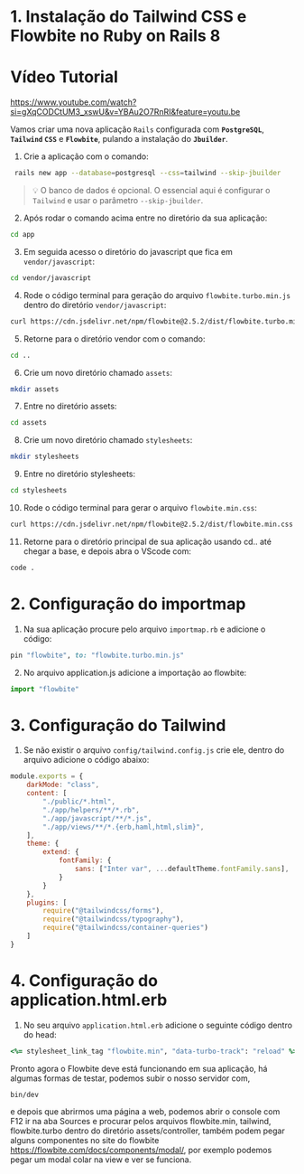 
# 1. Instalação do Tailwind CSS e Flowbite no Ruby on Rails 8

# Vídeo Tutorial
https://www.youtube.com/watch?si=gXqCODCtUM3_xswU&v=YBAu2O7RnRI&feature=youtu.be

Vamos criar uma nova aplicação `Rails` configurada com **`PostgreSQL`**, **`Tailwind` `CSS`** e **`Flowbite`**, pulando a instalação do **`Jbuilder`**.

1. Crie a aplicação com o comando:
```bash
 rails new app --database=postgresql --css=tailwind --skip-jbuilder
```
> 💡 O banco de dados é opcional. O essencial aqui é configurar o  `Tailwind` e usar o parâmetro `--skip-jbuilder`.

2. Após rodar o comando acima entre no diretório da sua aplicação:
```bash
cd app
```
3. Em seguida acesso o diretório do javascript que fica em `vendor/javascript`:
```bash
cd vendor/javascript
```
4. Rode o código terminal para geração do arquivo `flowbite.turbo.min.js` dentro do diretório `vendor/javascript`:
```bash
curl https://cdn.jsdelivr.net/npm/flowbite@2.5.2/dist/flowbite.turbo.min.js > flowbite.turbo.min.js
```
5. Retorne para o diretório vendor com o comando:
```bash
cd ..
```
6. Crie um novo diretório chamado `assets`:
```bash
mkdir assets
```
7. Entre no diretório assets:
```bash
cd assets
```
8. Crie um novo diretório chamado `stylesheets`:
```bash
mkdir stylesheets
```
9. Entre no diretório stylesheets:
```bash
cd stylesheets
```
10. Rode o código terminal para gerar o arquivo `flowbite.min.css`:
```bash
curl https://cdn.jsdelivr.net/npm/flowbite@2.5.2/dist/flowbite.min.css > flowbite.min.css
```
11. Retorne para o diretório principal de sua aplicação usando cd.. até chegar a base, e depois abra o VScode com:
```bash
code .
```
# 2. Configuração do importmap

1. Na sua aplicação procure pelo arquivo `importmap.rb` e adicione o código:
```rb
pin "flowbite", to: "flowbite.turbo.min.js"
```
2. No arquivo application.js adicione a importação ao flowbite:
```js
import "flowbite"
```
# 3. Configuração do Tailwind

1. Se não existir o arquivo `config/tailwind.config.js` crie ele, dentro do arquivo adicione o código abaixo:
```js
module.exports = {
    darkMode: "class",
    content: [
        "./public/*.html",
        "./app/helpers/**/*.rb",
        "./app/javascript/**/*.js",
        "./app/views/**/*.{erb,haml,html,slim}",
    ],
    theme: {
        extend: {
            fontFamily: {
                sans: ["Inter var", ...defaultTheme.fontFamily.sans],
            }
        }
    },
    plugins: [
        require("@tailwindcss/forms"),
        require("@tailwindcss/typography"),
        require("@tailwindcss/container-queries")
    ]
}
```

# 4. Configuração do application.html.erb

1. No seu arquivo `application.html.erb` adicione o seguinte código dentro do head:
```rb
<%= stylesheet_link_tag "flowbite.min", "data-turbo-track": "reload" %>
```
Pronto agora o Flowbite deve está funcionando em sua aplicação, há algumas formas de testar, podemos subir o nosso servidor com,
```bash
bin/dev
```
e depois que abrirmos uma página a web, podemos abrir o console com F12 ir na aba Sources  e procurar pelos arquivos flowbite.min, tailwind, flowbite.turbo dentro do diretório assets/controller, também podem pegar alguns componentes no site do flowbite https://flowbite.com/docs/components/modal/, por exemplo podemos pegar um modal colar na view  e ver se funciona.
